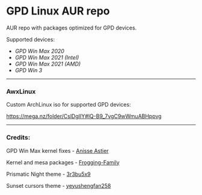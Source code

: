 # GPD Linux AUR repo
AUR repo with packages optimized for GPD devices.

Supported devices:
 * _GPD Win Max 2020_
 * _GPD Win Max 2021 (Intel)_
 * _GPD Win Max 2021 (AMD)_
 * _GPD Win 3_

---

### AwxLinux

Custom ArchLinux iso for supported GPD devices:

https://mega.nz/folder/CslDgIIY#lQ-B9_7vgC9wWmuABHppvg

---

### Credits:

GPD Win Max kernel fixes - [Anisse Astier](https://lists.freedesktop.org/archives/dri-devel/2021-September/321984.html)

Kernel and mesa packages - [Frogging-Family](https://github.com/Frogging-Family)

Prismatic Night theme - [3r3bu5x9](https://github.com/3r3bu5x9/Prismatic-Night)

Sunset cursors theme - [yeyushengfan258](https://github.com/yeyushengfan258/Sunset-Cursors)
